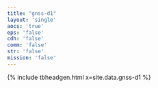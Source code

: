 ```yaml
---
title: "gnss-d1"
layout: 'single'
aocs: 'true'
eps: 'false'
cdh: 'false'
comm: 'false'
str: 'false'
mission: 'false'
---
```




{% include tbheadgen.html x=site.data.gnss-d1 %}
